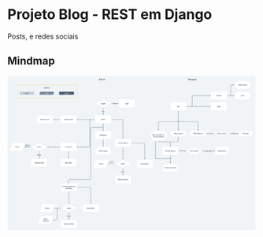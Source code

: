 # Projeto Blog - REST em Django
Posts, e redes sociais


## Mindmap
![Mindmap](https://raw.githubusercontent.com/richellyitalo/blog-django/master/.data/blog-projeto_mindmap.png)
